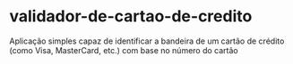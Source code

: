 # validador-de-cartao-de-credito
 Aplicação simples capaz de identificar a bandeira de um cartão de crédito (como Visa, MasterCard, etc.) com base no número do cartão
